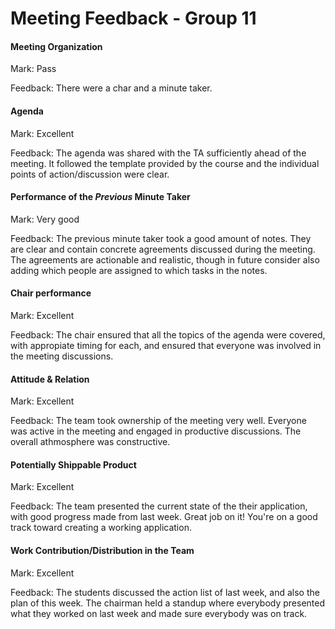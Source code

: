 # Meeting Feedback - Group 11

#### Meeting Organization

Mark: Pass

Feedback: There were a char and a minute taker.


#### Agenda 

Mark: Excellent

Feedback: The agenda was shared with the TA sufficiently ahead of the meeting. It followed the template provided by the course and the individual points of action/discussion were clear.


#### Performance of the *Previous* Minute Taker

Mark: Very good

Feedback: The previous minute taker took a good amount of notes. They are clear and contain concrete agreements discussed during the meeting. The agreements are actionable and realistic, though in future consider also adding which people are assigned to which tasks in the notes.


#### Chair performance

Mark: Excellent

Feedback: The chair ensured that all the topics of the agenda were covered, with appropiate timing for each, and ensured that everyone was involved in the meeting discussions.


#### Attitude & Relation

Mark: Excellent

Feedback: The team took ownership of the meeting very well. Everyone was active in the meeting and engaged in productive discussions. The overall athmosphere was constructive.


#### Potentially Shippable Product

Mark: Excellent

Feedback: The team presented the current state of the their application, with good progress made from last week. Great job on it! You're on a good track toward creating a working application.


#### Work Contribution/Distribution in the Team

Mark: Excellent

Feedback: The students discussed the action list of last week, and also the plan of this week. The chairman held a standup where everybody presented what they worked on last week and made sure everybody was on track.